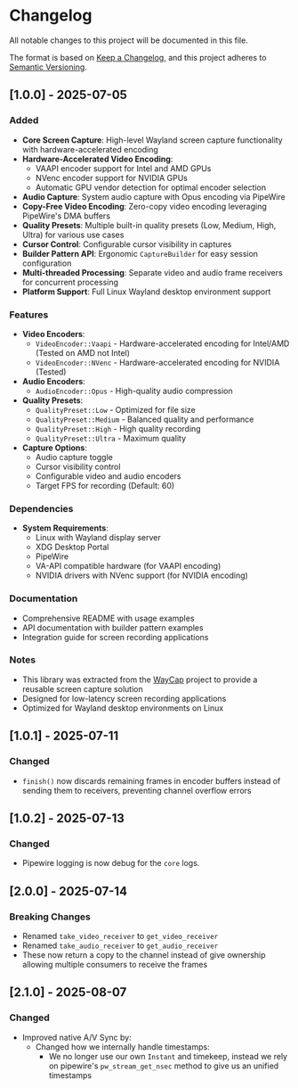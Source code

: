 # Changelog

All notable changes to this project will be documented in this file.

The format is based on [Keep a Changelog](https://keepachangelog.com/en/1.0.0/),
and this project adheres to [Semantic Versioning](https://semver.org/spec/v2.0.0.html).

## [1.0.0] - 2025-07-05

### Added
- **Core Screen Capture**: High-level Wayland screen capture functionality with hardware-accelerated encoding
- **Hardware-Accelerated Video Encoding**: 
  - VAAPI encoder support for Intel and AMD GPUs
  - NVenc encoder support for NVIDIA GPUs
  - Automatic GPU vendor detection for optimal encoder selection
- **Audio Capture**: System audio capture with Opus encoding via PipeWire
- **Copy-Free Video Encoding**: Zero-copy video encoding leveraging PipeWire's DMA buffers
- **Quality Presets**: Multiple built-in quality presets (Low, Medium, High, Ultra) for various use cases
- **Cursor Control**: Configurable cursor visibility in captures
- **Builder Pattern API**: Ergonomic `CaptureBuilder` for easy session configuration
- **Multi-threaded Processing**: Separate video and audio frame receivers for concurrent processing
- **Platform Support**: Full Linux Wayland desktop environment support

### Features
- **Video Encoders**: 
  - `VideoEncoder::Vaapi` - Hardware-accelerated encoding for Intel/AMD (Tested on AMD not Intel)
  - `VideoEncoder::NVenc` - Hardware-accelerated encoding for NVIDIA (Tested)
- **Audio Encoders**: 
  - `AudioEncoder::Opus` - High-quality audio compression
- **Quality Presets**: 
  - `QualityPreset::Low` - Optimized for file size
  - `QualityPreset::Medium` - Balanced quality and performance
  - `QualityPreset::High` - High quality recording
  - `QualityPreset::Ultra` - Maximum quality
- **Capture Options**:
  - Audio capture toggle
  - Cursor visibility control
  - Configurable video and audio encoders
  - Target FPS for recording (Default: 60)

### Dependencies
- **System Requirements**:
  - Linux with Wayland display server
  - XDG Desktop Portal
  - PipeWire
  - VA-API compatible hardware (for VAAPI encoding)
  - NVIDIA drivers with NVenc support (for NVIDIA encoding)

### Documentation
- Comprehensive README with usage examples
- API documentation with builder pattern examples
- Integration guide for screen recording applications

### Notes
- This library was extracted from the [WayCap](https://github.com/Adonca2203/WayCap) project to provide a reusable screen capture solution
- Designed for low-latency screen recording applications
- Optimized for Wayland desktop environments on Linux

## [1.0.1] - 2025-07-11
### Changed
- `finish()` now discards remaining frames in encoder buffers instead of sending them to receivers, preventing channel overflow errors

## [1.0.2] - 2025-07-13
### Changed
- Pipewire logging is now debug for the `core` logs.

## [2.0.0] - 2025-07-14
### Breaking Changes
- Renamed `take_video_receiver` to `get_video_receiver`
- Renamed `take_audio_receiver` to `get_audio_receiver`
- These now return a copy to the channel instead of give ownership allowing multiple consumers to receive the frames

## [2.1.0] - 2025-08-07
### Changed
- Improved native A/V Sync by:
    - Changed how we internally handle timestamps:
        - We no longer use our own `Instant` and timekeep, instead we rely on pipewire's `pw_stream_get_nsec` method to give us an unified timestamps
